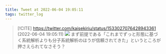```yaml
---
title: Tweet at 2022-06-04 19:05:11
tags: twitter_log
---
```


> [!CITE] https://twitter.com/kaisekiriu/status/1533027076428943361 (2022-06-04 19:05:11)
> ![](https://twitter.com/kaisekiriu/status/1533027076428943361)
> まず前提である「これまでずっと形態に基づく系統解析よりも分子系統解析のほうが信頼されてきた」というところが押さえられてなさそう？
